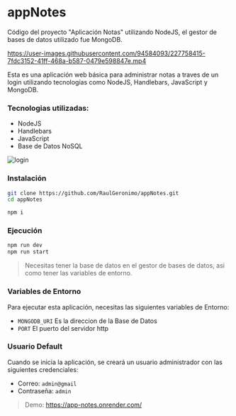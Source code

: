 # appNotes
Código del proyecto "Aplicación Notas" utilizando NodeJS, el gestor de bases de datos utilizado fue MongoDB.

https://user-images.githubusercontent.com/94584093/227758415-7fdc3152-41ff-468a-b587-0479e598847e.mp4

Esta es una aplicación web básica para administrar notas a traves de un login utilizando tecnologías como NodeJS, Handlebars, JavaScript y MongoDB.

### Tecnologias utilizadas: 
- NodeJS
- Handlebars
- JavaScript
- Base de Datos NoSQL

![login](https://user-images.githubusercontent.com/94584093/227758615-d296c079-66f9-479c-b5b7-80344c3e3756.png)


### Instalación
```sh
git clone https://github.com/RaulGeronimo/appNotes.git
cd appNotes

npm i
```

### Ejecución
```sh
npm run dev
npm run start
```

> Necesitas tener la base de datos en el gestor de bases de datos, asi como tener las variables de entorno.

### Variables de Entorno

Para ejecutar esta aplicación, necesitas las siguientes variables de Entorno:

- `MONGODB_URI` Es la direccion de la Base de Datos
- `PORT` El puerto del servidor http

### Usuario Default

Cuando se inicia la aplicación, se creará un usuario administrador con las siguientes credenciales:

- Correo: `admin@gmail`
- Contraseña: `admin`

> Demo: https://app-notes.onrender.com/
